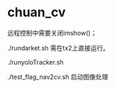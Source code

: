# chuan_cv

远程控制中需要关闭imshow()； 

./rundarket.sh  需在tx2上直接运行。

./runyoloTracker.sh

./test_flag_nav2cv.sh 启动图像处理
